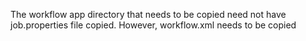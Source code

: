 The workflow app directory that needs to be copied need not have job.properties file copied. However, workflow.xml needs to be copied


